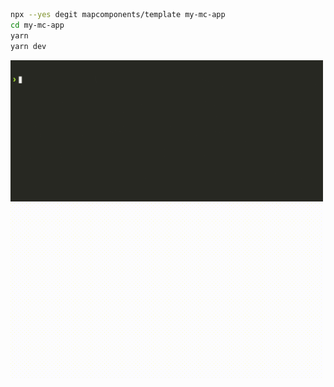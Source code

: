 <!--@abc: exec() -->
```bash
npx --yes degit mapcomponents/template my-mc-app
cd my-mc-app
yarn
yarn dev
```

<!--@abc: config({"basePath": "my-mc-app"}) -->
<!--@abc: spawn({"command": "yarn dev"}) -->

<img src="assets/initial_0.gif" width="500" />

<!--@abc: browse({"url":"http://localhost:5173"}) -->

<img src="assets/initial_3.gif" width="500" />
